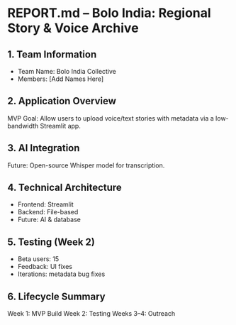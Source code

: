# REPORT.md – Bolo India: Regional Story & Voice Archive

## 1. Team Information
- Team Name: Bolo India Collective
- Members: [Add Names Here]

## 2. Application Overview
MVP Goal: Allow users to upload voice/text stories with metadata via a low-bandwidth Streamlit app.

## 3. AI Integration
Future: Open-source Whisper model for transcription.

## 4. Technical Architecture
- Frontend: Streamlit
- Backend: File-based
- Future: AI & database

## 5. Testing (Week 2)
- Beta users: 15
- Feedback: UI fixes
- Iterations: metadata bug fixes

## 6. Lifecycle Summary
Week 1: MVP Build
Week 2: Testing
Weeks 3–4: Outreach
